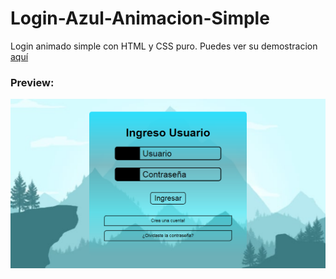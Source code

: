 # Login-Azul-Animacion-Simple
Login animado simple con HTML y CSS puro. Puedes ver su demostracion [aquí](https://sgs-j.github.io/Login-Azul-Animacion-Simple/)
### Preview:
![Captura de pantalla](captura_pantalla.png)
